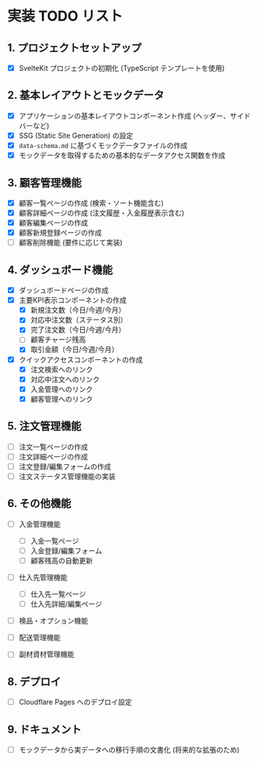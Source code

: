 # 実装 TODO リスト

## 1. プロジェクトセットアップ
- [x] SvelteKit プロジェクトの初期化 (TypeScript テンプレートを使用)

## 2. 基本レイアウトとモックデータ
- [x] アプリケーションの基本レイアウトコンポーネント作成 (ヘッダー、サイドバーなど)
- [x] SSG (Static Site Generation) の設定
- [x] `data-schema.md` に基づくモックデータファイルの作成
- [x] モックデータを取得するための基本的なデータアクセス関数を作成

## 3. 顧客管理機能
- [x] 顧客一覧ページの作成 (検索・ソート機能含む)
- [x] 顧客詳細ページの作成 (注文履歴・入金履歴表示含む)
- [x] 顧客編集ページの作成
- [x] 顧客新規登録ページの作成
- [ ] 顧客削除機能 (要件に応じて実装)

## 4. ダッシュボード機能
- [x] ダッシュボードページの作成
- [x] 主要KPI表示コンポーネントの作成
    - [x] 新規注文数（今日/今週/今月）
    - [x] 対応中注文数（ステータス別）
    - [x] 完了注文数（今日/今週/今月）
    - [ ] 顧客チャージ残高
    - [x] 取引金額（今日/今週/今月）
- [x] クイックアクセスコンポーネントの作成
    - [x] 注文検索へのリンク
    - [x] 対応中注文へのリンク
    - [x] 入金管理へのリンク
    - [x] 顧客管理へのリンク

## 5. 注文管理機能
- [ ] 注文一覧ページの作成
- [ ] 注文詳細ページの作成
- [ ] 注文登録/編集フォームの作成
- [ ] 注文ステータス管理機能の実装

## 6. その他機能
- [ ] 入金管理機能
    - [ ] 入金一覧ページ
    - [ ] 入金登録/編集フォーム
    - [ ] 顧客残高の自動更新
- [ ] 仕入先管理機能
    - [ ] 仕入先一覧ページ
    - [ ] 仕入先詳細/編集ページ
- [ ] 検品・オプション機能
- [ ] 配送管理機能
- [ ] 副材資材管理機能


## 8. デプロイ
- [ ] Cloudflare Pages へのデプロイ設定

## 9. ドキュメント
- [ ] モックデータから実データへの移行手順の文書化 (将来的な拡張のため)
